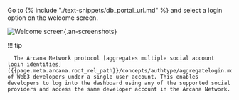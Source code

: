  Go to {% include "./text-snippets/db_portal_url.md" %} and select a login option on the welcome screen.

![Welcome screen](/img/an_db_welcome.png){.an-screenshots}

!!! tip
    
      The Arcana Network protocol [aggregates multiple social account login identities]({{page.meta.arcana.root_rel_path}}/concepts/authtype/aggregatelogin.md) of Web3 developers under a single user account. This enables developers to log into the dashboard using any of the supported social providers and access the same developer account in the Arcana Network.
